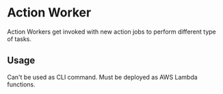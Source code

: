 # Action Worker

Action Workers get invoked with new action jobs to perform different type of tasks.

## Usage

Can't be used as CLI command.
Must be deployed as AWS Lambda functions.
